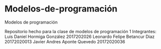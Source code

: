 # Modelos-de-programación
Modelos de programación 

Repositorio hecho para la clase de modelos de programación 1
Integrantes:
Luis Daniel Hormiga González 2017202026
Leonardo Felipe Betancur Diaz 20172020013
Javier Andres Aponte Quevedo 20172020036

